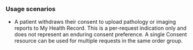 ### Usage scenarios

* A patient withdraws their consent to upload pathology or imaging reports to My Health Record. This is a per-request indication only and does not represent an enduring consent preference. A single Consent resource can be used for multiple requests in the same order group.

